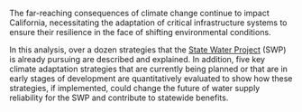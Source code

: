 <!-- THIS PAGE IS AN EXAMPLE, FOR INTERNAL USE ONLY 2024 07 11 -->
<!-- Introduction -->
The far-reaching consequences of climate change continue to impact California, necessitating the adaptation of critical infrastructure systems to ensure their resilience in the face of shifting environmental conditions.

In this analysis, over a dozen strategies that the [State Water Project](https://water.ca.gov/programs/state-water-project) (SWP) is already pursuing are described and explained. In addition, five key climate adaptation strategies that are currently being planned or that are in early stages of development are quantitatively evaluated to show how these strategies, if implemented, could change the future of water supply reliability for the SWP and contribute to statewide benefits.
